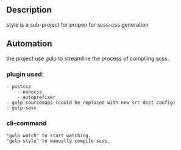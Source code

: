 
## Description
style is a sub-project for propen for scss-css generation

## Automation
the project use gulp to streamline the process of compiling scss.

### plugin used:
    - postcss
        - nanocss
        - autoprefixer
    - gulp-sourcemaps (could be replaced with new src dest config)
    - gulp-sass

### cli-command 
    "gulp watch" to start watching.
    "gulp style" to manually compile scss.